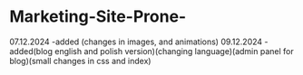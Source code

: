 # Marketing-Site-Prone-
07.12.2024
-added (changes in images, and animations)
09.12.2024
-added(blog english and polish version)(changing language)(admin panel for blog)(small changes in css and index)

